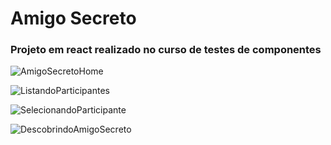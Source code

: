 # Amigo Secreto
### Projeto em react realizado no curso de testes de componentes

![AmigoSecretoHome](https://github.com/LeonamJop/Alura_React_testes_Jest/assets/37475167/e6becd88-943f-4579-9d3f-0dbc9f899ad7)

![ListandoParticipantes](https://github.com/LeonamJop/Alura_React_testes_Jest/assets/37475167/c7128d51-82c0-4d94-9c82-5692496afc36)

![SelecionandoParticipante](https://github.com/LeonamJop/Alura_React_testes_Jest/assets/37475167/1f8b53c5-a4c8-48a5-a2d9-c30d4e6b56d1)

![DescobrindoAmigoSecreto](https://github.com/LeonamJop/Alura_React_testes_Jest/assets/37475167/233d0239-fff3-41f6-bbcd-976a4b5c5889)
